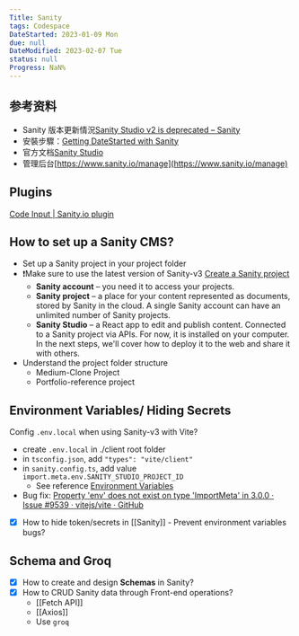 ```yaml
---
Title: Sanity
tags: Codespace
DateStarted: 2023-01-09 Mon
due: null
DateModified: 2023-02-07 Tue
status: null
Progress: NaN%
---
```


## 参考资料

- Sanity 版本更新情況[Sanity Studio v2 is deprecated – Sanity](https://www.sanity.io/help/studio-v2-vs-v3)
- 安裝步驟：[Getting DateStarted with Sanity](https://www.sanity.io/docs/getting-DateStarted-with-sanity)
- 官方文档[Sanity Studio](https://www.sanity.io/docs/sanity-studio)
- 管理后台[https://www.sanity.io/manage](https://www.sanity.io/manage)

## Plugins

[Code Input | Sanity.io plugin](https://www.sanity.io/plugins/code-input)

## How to set up a Sanity CMS?

- Set up a Sanity project in your project folder
- ❗Make sure to use the latest version of Sanity-v3 [Create a Sanity project](https://www.sanity.io/docs/create-a-sanity-project)
  - **Sanity account** – you need it to access your projects.
  - **Sanity project** – a place for your content represented as documents, stored by Sanity in the cloud. A single Sanity account can have an unlimited number of Sanity projects.
  - **Sanity Studio** – a React app to edit and publish content. Connected to a Sanity project via APIs. For now, it is installed on your computer. In the next steps, we'll cover how to deploy it to the web and share it with others.
- Understand the project folder structure
  - Medium-Clone Project
  - Portfolio-reference project

## Environment Variables/ Hiding Secrets

Config `.env.local` when using Sanity-v3 with Vite?

- create `.env.local` in ./client root folder
- in `tsconfig.json`, add `"types": "vite/client"`
- in `sanity.config.ts`, add value `import.meta.env.SANITY_STUDIO_PROJECT_ID`
  - See reference [Environment Variables](https://www.sanity.io/docs/environment-variables)
- Bug fix: [Property 'env' does not exist on type 'ImportMeta' in 3.0.0 · Issue #9539 · vitejs/vite · GitHub](https://github.com/vitejs/vite/issues/9539)
- [x] How to hide token/secrets in [[Sanity]] - Prevent environment variables bugs?

## Schema and Groq

- [x] How to create and design **Schemas** in Sanity?
- [x] How to CRUD Sanity data through Front-end operations?
  - [[Fetch API]]
  - [[Axios]]
  - Use `groq`
